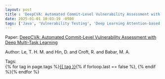 ```yaml
---
layout: post
title : 'DeepCVA: Automated Commit-Level Vulnerability Assessment with Deep Multi-Task Learning'
date: 2025-01-01 10:03:19 -0500
tags: ['Java', 'Vulnerability Testing', 'Deep Learning Attention-based Convolutional Gated Recurrent Unit', 'Tokenizer']
---
```

Paper: [DeepCVA: Automated Commit-Level Vulnerability Assessment with Deep Multi-Task Learning](https://dl-acm-org.proxy.library.nd.edu/doi/pdf/10.1109/ASE51524.2021.9678622)

Author: Le, T. H. M. and Hin, D. and Croft, R. and Babar, M. A.




 Tags:  
        <span>{% for tag in page.tags %}<a href="/tags/#{{ tag | slugify }}">{{ tag }}</a>{% if forloop.last == false %}, {% endif %}{% endfor %}</span>
